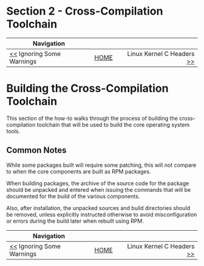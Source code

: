 # Section 2 - Cross-Compilation Toolchain

| Navigation |||
| --- | --- | ---: |
| [<<](../IgnoringPreFinalSWTests.md) Ignoring Some Warnings | [HOME](../README.md) | Linux Kernel C Headers [>>](./LinuxHeaders.md) |

# Building the Cross-Compilation Toolchain

This section of the how-to walks through the process of building the cross-compilation toolchain that will be used to
build the core operating system tools.

## Common Notes

While some packages built will require some patching, this will not compare to when the core components are built as
RPM packages.

When building packages, the archive of the source code for the package should be unpacked and entered when issuing the
commands that will be documented for the build of the various components.

Also, after installation, the unpacked sources and build directories should be removed, unless explicitly instructed
otherwise to avoid misconfiguration or errors during the build later when rebuilt using RPM.

| Navigation |||
| --- | --- | ---: |
| [<<](../IgnoringPreFinalSWTests.md) Ignoring Some Warnings | [HOME](../README.md) | Linux Kernel C Headers [>>](./LinuxHeaders.md) |
